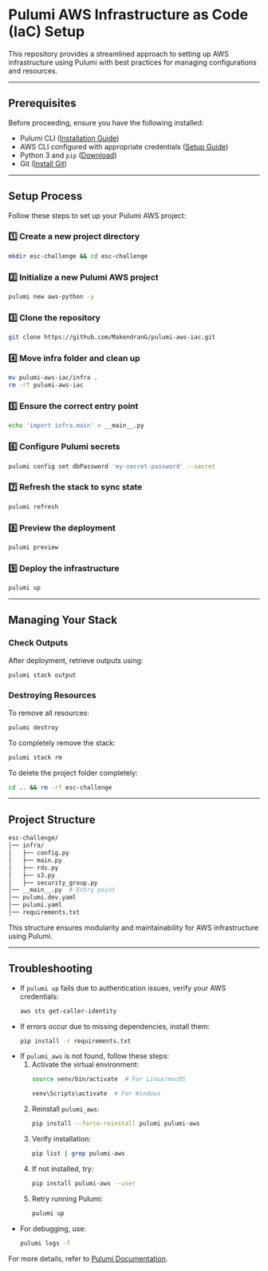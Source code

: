 # Pulumi AWS Infrastructure as Code (IaC) Setup

This repository provides a streamlined approach to setting up AWS infrastructure using Pulumi with best practices for managing configurations and resources.

---

## **Prerequisites**
Before proceeding, ensure you have the following installed:

- Pulumi CLI ([Installation Guide](https://www.pulumi.com/docs/install/))
- AWS CLI configured with appropriate credentials ([Setup Guide](https://docs.aws.amazon.com/cli/latest/userguide/cli-configure-quickstart.html))
- Python 3 and `pip` ([Download](https://www.python.org/downloads/))
- Git ([Install Git](https://git-scm.com/book/en/v2/Getting-Started-Installing-Git))

---

## **Setup Process**

Follow these steps to set up your Pulumi AWS project:

### **1️⃣ Create a new project directory**
```sh
mkdir esc-challenge && cd esc-challenge
```

### **2️⃣ Initialize a new Pulumi AWS project**
```sh
pulumi new aws-python -y
```

### **3️⃣ Clone the repository**
```sh
git clone https://github.com/MakendranG/pulumi-aws-iac.git
```

### **4️⃣ Move infra folder and clean up**
```sh
mv pulumi-aws-iac/infra .
rm -rf pulumi-aws-iac
```

### **5️⃣ Ensure the correct entry point**
```sh
echo 'import infra.main' > __main__.py
```

### **6️⃣ Configure Pulumi secrets**
```sh
pulumi config set dbPassword 'my-secret-password' --secret
```

### **7️⃣ Refresh the stack to sync state**
```sh
pulumi refresh
```

### **8️⃣ Preview the deployment**
```sh
pulumi preview
```

### **9️⃣ Deploy the infrastructure**
```sh
pulumi up
```

---

## **Managing Your Stack**

### **Check Outputs**
After deployment, retrieve outputs using:
```sh
pulumi stack output
```

### **Destroying Resources**
To remove all resources:
```sh
pulumi destroy
```

To completely remove the stack:
```sh
pulumi stack rm
```

To delete the project folder completely:
```sh
cd .. && rm -rf esc-challenge
```

---

## **Project Structure**
```sh
esc-challenge/
│── infra/
│   ├── config.py
│   ├── main.py
│   ├── rds.py
│   ├── s3.py
│   ├── security_group.py
│── __main__.py  # Entry point
│── pulumi.dev.yaml
│── pulumi.yaml
│── requirements.txt
```

This structure ensures modularity and maintainability for AWS infrastructure using Pulumi.

---

## **Troubleshooting**

- If `pulumi up` fails due to authentication issues, verify your AWS credentials:
  ```sh
  aws sts get-caller-identity
  ```
- If errors occur due to missing dependencies, install them:
  ```sh
  pip install -r requirements.txt
  ```
- If `pulumi_aws` is not found, follow these steps:
  1. Activate the virtual environment:
     ```sh
     source venv/bin/activate  # For Linux/macOS
     ```
     ```sh
     venv\Scripts\activate  # For Windows
     ```
  2. Reinstall `pulumi_aws`:
     ```sh
     pip install --force-reinstall pulumi pulumi-aws
     ```
  3. Verify installation:
     ```sh
     pip list | grep pulumi-aws
     ```
  4. If not installed, try:
     ```sh
     pip install pulumi-aws --user
     ```
  5. Retry running Pulumi:
     ```sh
     pulumi up
     ```
- For debugging, use:
  ```sh
  pulumi logs -f
  ```

For more details, refer to [Pulumi Documentation](https://www.pulumi.com/docs/).


